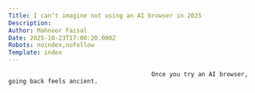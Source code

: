 ```yaml
---
Title: I can’t imagine not using an AI browser in 2025
Description: 
Author: Mahnoor Faisal
Date: 2025-10-23T17:00:20.000Z
Robots: noindex,nofollow
Template: index
---
```


                                            Once you try an AI browser, going back feels ancient.
                                        